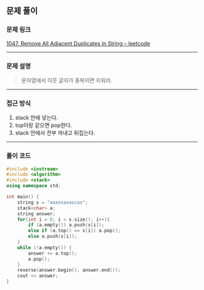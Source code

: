 ##  문제 풀이

###  문제 링크  
[1047. Remove All Adjacent Duplicates In String – leetcode](https://leetcode.com/problems/remove-all-adjacent-duplicates-in-string/description/)

---

###  문제 설명  
> 문자열에서 이웃 글자가 중복이면 지워라.
---

###  접근 방식  
1. stack 안에 넣는다.
2. top이랑 같으면 pop한다.
3. stack 안에서 전부 꺼내고 뒤집는다.
---

### 풀이 코드

```cpp
#include <iostream>
#include <algorithm>
#include <stack>
using namespace std;

int main() {
    string s = "aaxxsaxascas";
    stack<char> a;
    string answer;
    for(int i = 0; i < s.size(); i++){
        if (a.empty()) a.push(s[i]);
        else if (a.top() == s[i]) a.pop();
        else a.push(s[i]);
    }
    while (!a.empty()) {
        answer += a.top(); 
        a.pop();       
    }
    reverse(answer.begin(), answer.end());
    cout << answer;
}
```

